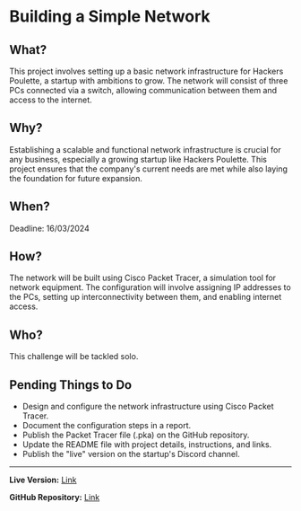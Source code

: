 # Building a Simple Network

## What?
This project involves setting up a basic network infrastructure for Hackers Poulette, a startup with ambitions to grow. The network will consist of three PCs connected via a switch, allowing communication between them and access to the internet.

## Why?
Establishing a scalable and functional network infrastructure is crucial for any business, especially a growing startup like Hackers Poulette. This project ensures that the company's current needs are met while also laying the foundation for future expansion.

## When?
Deadline: 16/03/2024

## How?
The network will be built using Cisco Packet Tracer, a simulation tool for network equipment. The configuration will involve assigning IP addresses to the PCs, setting up interconnectivity between them, and enabling internet access. 

## Who?
This challenge will be tackled solo.

## Pending Things to Do
- Design and configure the network infrastructure using Cisco Packet Tracer.
- Document the configuration steps in a report.
- Publish the Packet Tracer file (.pka) on the GitHub repository.
- Update the README file with project details, instructions, and links.
- Publish the "live" version on the startup's Discord channel.

---

**Live Version:** [Link]

**GitHub Repository:** [Link]

[Link]: <insert live version link here>
[Link]: <insert GitHub repository link here>
